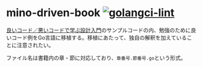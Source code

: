# mino-driven-book [![golangci-lint](https://github.com/miyuush/mino-driven-book/actions/workflows/golangci-lint.yml/badge.svg?branch=main)](https://github.com/miyuush/mino-driven-book/actions/workflows/golangci-lint.yml)

[良いコード／悪いコードで学ぶ設計入門](https://gihyo.jp/book/2022/978-4-297-12783-1)のサンプルコードの内、勉強のために良いコード例をGo言語に移植する。移植にあたって、独自の解釈を加えていることに注意されたい。

ファイル名は書籍内の章・節に対応しており、`章番号.節番号.go`という形式。
